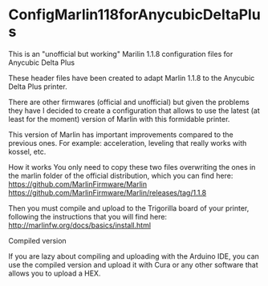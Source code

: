 # ConfigMarlin118forAnycubicDeltaPlus
This is an "unofficial but working" Marilin 1.1.8 configuration files for Anycubic Delta Plus

These header files have been created to adapt Marlin 1.1.8 to the Anycubic Delta Plus printer.

There are other firmwares (official and unofficial) but given the problems they have I decided to create a configuration that allows to use the latest (at least for the moment) version of Marlin with this formidable printer.

This version of Marlin has important improvements compared to the previous ones. For example: acceleration, leveling that really works with kossel, etc.

How it works
You only need to copy these two files overwriting the ones in the marlin folder of the official distribution, which you can find here:
https://github.com/MarlinFirmware/Marlin
https://github.com/MarlinFirmware/Marlin/releases/tag/1.1.8

Then you must compile and upload to the Trigorilla board of your printer, following the instructions that you will find here:
http://marlinfw.org/docs/basics/install.html

Compiled version

If you are lazy about compiling and uploading with the Arduino IDE, you can use the compiled version and upload it with Cura or any other software that allows you to upload a HEX.